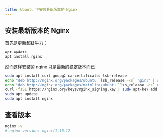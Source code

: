 ```yaml
---
title: Ubuntu 下安装最新版本的 Nginx
---
```


## 安装最新版本的 Nginx

首先是更新超级牛力：

```sh
apt update 
apt install nginx
```

然而这样安装的 nginx 只是最新的稳定版本而已

```sh
sudo apt install curl gnupg2 ca-certificates lsb-release
echo "deb http://nginx.org/packages/ubuntu `lsb_release -cs` nginx" | sudo tee /etc/apt/sources.list.d/nginx.list
echo "deb http://nginx.org/packages/mainline/ubuntu `lsb_release -cs` nginx" | sudo tee /etc/apt/sources.list.d/nginx.list
curl -fsSL https://nginx.org/keys/nginx_signing.key | sudo apt-key add -
sudo apt update
sudo apt install nginx
```

## 查看版本

```sh
nginx -v
# nginx version: nginx/1.15.12
```